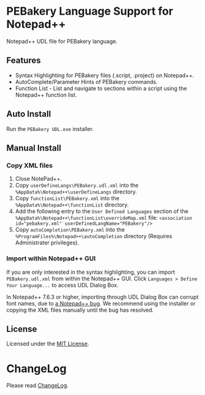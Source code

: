 # PEBakery Language Support for Notepad++

Notepad++ UDL file for PEBakery language.

## Features

- Syntax Highlighting for PEBakery files (.script, .project) on Notepad++.
- AutoComplete/Parameter Hints of PEBakery commands.
- Function List - List and navigate to sections within a script using the Notepad++ function list.

## Auto Install

Run the `PEBakery UDL.exe` installer.

## Manual Install

### Copy XML files

1. Close NotePad++.
1. Copy `userDefineLangs\PEBakery.udl.xml` into the `%AppData%\Notepad++\userDefineLangs` directory.
1. Copy `functionList\PEBakery.xml` into the `%AppData%\Notepad++\functionList` directory.
1. Add the following entry to the `User Defined Languages` section of the `%AppData%\Notepad++\functionList\overrideMap.xml` file: `<association id="pebakery.xml" userDefinedLangName="PEBakery"/>` 
1. Copy `autoCompletion\PEBakery.xml` into the `%ProgramFiles%\Notepad++\autoCompletion` directory (Requires Administrater privileges).

### Import within Notepad++ GUI

If you are only interested in the syntax highlighting, you can import `PEBakery.udl.xml` from within the Notepad++ GUI. Click `Languages > Define Your Language...` to access UDL Dialog Box.

In Notepad++ 7.6.3 or higher, importing through UDL Dialog Box can corrupt font names, due to [a Notepad++ bug](https://github.com/notepad-plus-plus/notepad-plus-plus/issues/5630). We recommend using the installer or copying the XML files manually until the bug has resolved.

## License

Licensed under the [MIT License](./LICENSE).

# ChangeLog

Please read [ChangeLog](CHANGELOG.md).
